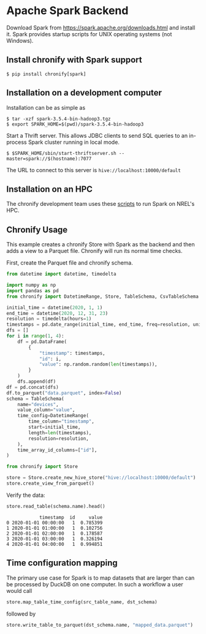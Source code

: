 # Apache Spark Backend
Download Spark from https://spark.apache.org/downloads.html and install it. Spark provides startup
scripts for UNIX operating systems (not Windows).

## Install chronify with Spark support
```
$ pip install chronify[spark]
```

## Installation on a development computer
Installation can be as simple as
```
$ tar -xzf spark-3.5.4-bin-hadoop3.tgz
$ export SPARK_HOME=$(pwd)/spark-3.5.4-bin-hadoop3
```

Start a Thrift server. This allows JDBC clients to send SQL queries to an in-process Spark cluster
running in local mode.
```
$ $SPARK_HOME/sbin/start-thriftserver.sh --master=spark://$(hostname):7077
```

The URL to connect to this server is `hive://localhost:10000/default`

## Installation on an HPC
The chronify development team uses these
[scripts](https://github.com/NREL/HPC/tree/master/applications/spark) to run Spark on NREL's HPC.

## Chronify Usage
This example creates a chronify Store with Spark as the backend and then adds a view to a Parquet
file. Chronify will run its normal time checks.

First, create the Parquet file and chronify schema.

```python
from datetime import datetime, timedelta

import numpy as np
import pandas as pd
from chronify import DatetimeRange, Store, TableSchema, CsvTableSchema

initial_time = datetime(2020, 1, 1)
end_time = datetime(2020, 12, 31, 23)
resolution = timedelta(hours=1)
timestamps = pd.date_range(initial_time, end_time, freq=resolution, unit="us")
dfs = []
for i in range(1, 4):
    df = pd.DataFrame(
        {
            "timestamp": timestamps,
            "id": i,
            "value": np.random.random(len(timestamps)),
        }
    )
    dfs.append(df)
df = pd.concat(dfs)
df.to_parquet("data.parquet", index=False)
schema = TableSchema(
    name="devices",
    value_column="value",
    time_config=DatetimeRange(
        time_column="timestamp",
        start=initial_time,
        length=len(timestamps),
        resolution=resolution,
    ),
    time_array_id_columns=["id"],
)
```

```python
from chronify import Store

store = Store.create_new_hive_store("hive://localhost:10000/default")
store.create_view_from_parquet()
```

Verify the data:
```python
store.read_table(schema.name).head()
```
```
            timestamp  id     value
0 2020-01-01 00:00:00   1  0.785399
1 2020-01-01 01:00:00   1  0.102756
2 2020-01-01 02:00:00   1  0.178587
3 2020-01-01 03:00:00   1  0.326194
4 2020-01-01 04:00:00   1  0.994851
```

## Time configuration mapping
The primary use case for Spark is to map datasets that are larger than can be processed by DuckDB
on one computer. In such a workflow a user would call
```python
store.map_table_time_config(src_table_name, dst_schema)
```
followed by
```python
store.write_table_to_parquet(dst_schema.name, "mapped_data.parquet")
```
